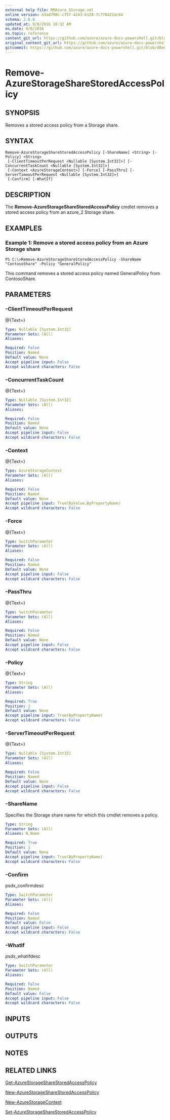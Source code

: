 ```yaml
---
external help file: RMAzure_Storage.xml
online version: d3ad790c-c75f-4243-b128-7c778422ac64
schema: 2.0.0
updated_at: 9/8/2016 10:32 AM
ms.date: 9/8/2016
ms.topic: reference
content_git_url: https://github.com/azure/azure-docs-powershell.git/blob/master/azureps-cmdlets-docs/Storage/v1.0/Remove-AzureStorageShareStoredAccessPolicy.md
original_content_git_url: https://github.com/azure/azure-docs-powershell.git/blob/master/azureps-cmdlets-docs/Storage/v1.0/Remove-AzureStorageShareStoredAccessPolicy.md
gitcommit: https://github.com/azure/azure-docs-powershell.git/blob/d8e0dffd31e2c18c8974bff2988471f35271ce83/azureps-cmdlets-docs/Storage/v1.0/Remove-AzureStorageShareStoredAccessPolicy.md
---
```


# Remove-AzureStorageShareStoredAccessPolicy
## SYNOPSIS
Removes a stored access policy from a Storage share.

## SYNTAX

```
Remove-AzureStorageShareStoredAccessPolicy [-ShareName] <String> [-Policy] <String>
 [-ClientTimeoutPerRequest <Nullable [System.Int32]>] [-ConcurrentTaskCount <Nullable [System.Int32]>]
 [-Context <AzureStorageContext>] [-Force] [-PassThru] [-ServerTimeoutPerRequest <Nullable [System.Int32]>]
 [-Confirm] [-WhatIf]
```

## DESCRIPTION
The **Remove-AzureStorageShareStoredAccessPolicy** cmdlet removes a stored access policy from an azure_2 Storage share.

## EXAMPLES

### Example 1: Remove a stored access policy from an Azure Storage share
```
PS C:\>Remove-AzureStorageShareStoredAccessPolicy -ShareName "ContosoShare" -Policy "GeneralPolicy"
```

This command removes a stored access policy named GeneralPolicy from ContosoShare.

## PARAMETERS

### -ClientTimeoutPerRequest
@{Text=}

```yaml
Type: Nullable [System.Int32]
Parameter Sets: (All)
Aliases: 

Required: False
Position: Named
Default value: None
Accept pipeline input: False
Accept wildcard characters: False
```

### -ConcurrentTaskCount
@{Text=}

```yaml
Type: Nullable [System.Int32]
Parameter Sets: (All)
Aliases: 

Required: False
Position: Named
Default value: None
Accept pipeline input: False
Accept wildcard characters: False
```

### -Context
@{Text=}

```yaml
Type: AzureStorageContext
Parameter Sets: (All)
Aliases: 

Required: False
Position: Named
Default value: None
Accept pipeline input: True(ByValue,ByPropertyName)
Accept wildcard characters: False
```

### -Force
@{Text=}

```yaml
Type: SwitchParameter
Parameter Sets: (All)
Aliases: 

Required: False
Position: Named
Default value: None
Accept pipeline input: False
Accept wildcard characters: False
```

### -PassThru
@{Text=}

```yaml
Type: SwitchParameter
Parameter Sets: (All)
Aliases: 

Required: False
Position: Named
Default value: None
Accept pipeline input: False
Accept wildcard characters: False
```

### -Policy
@{Text=}

```yaml
Type: String
Parameter Sets: (All)
Aliases: 

Required: True
Position: 2
Default value: None
Accept pipeline input: True(ByPropertyName)
Accept wildcard characters: False
```

### -ServerTimeoutPerRequest
@{Text=}

```yaml
Type: Nullable [System.Int32]
Parameter Sets: (All)
Aliases: 

Required: False
Position: Named
Default value: None
Accept pipeline input: False
Accept wildcard characters: False
```

### -ShareName
Specifies the Storage share name for which this cmdlet removes a policy.

```yaml
Type: String
Parameter Sets: (All)
Aliases: N,Name

Required: True
Position: 1
Default value: None
Accept pipeline input: True(ByPropertyName)
Accept wildcard characters: False
```

### -Confirm
psdx_confirmdesc

```yaml
Type: SwitchParameter
Parameter Sets: (All)
Aliases: 

Required: False
Position: Named
Default value: False
Accept pipeline input: False
Accept wildcard characters: False
```

### -WhatIf
psdx_whatifdesc

```yaml
Type: SwitchParameter
Parameter Sets: (All)
Aliases: 

Required: False
Position: Named
Default value: False
Accept pipeline input: False
Accept wildcard characters: False
```

## INPUTS

## OUTPUTS

## NOTES

## RELATED LINKS

[Get-AzureStorageShareStoredAccessPolicy](d3ad790c-c75f-4243-b128-7c778422ac64)

[New-AzureStorageShareStoredAccessPolicy](d5b956f0-92ca-4246-9860-dfa96f17ed8a)

[New-AzureStorageContext](671aeec8-b7f9-49c5-866f-da84f189ab5b)

[Set-AzureStorageShareStoredAccessPolicy](738f47b7-e244-40b1-9b2e-3b6f4e348c8f)

